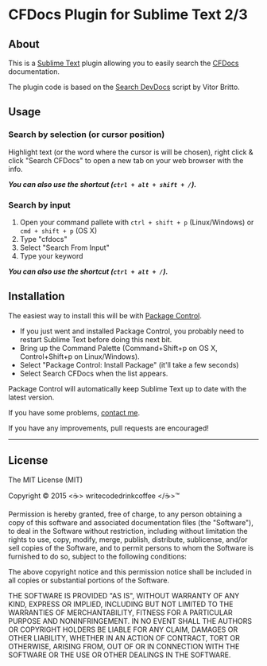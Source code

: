 # CFDocs Plugin for Sublime Text 2/3


## About
This is a [Sublime Text](http://www.sublimetext.com) plugin allowing you to easily search the [CFDocs](http://cfdocs.org) documentation.

The plugin code is based on the [Search DevDocs](https://github.com/vitorbritto/sublime-devdocs) script by Vitor Britto.


## Usage

### Search by selection (or cursor position)
Highlight text (or the word where the cursor is will be chosen), right click & click "Search CFDocs" to open a new tab on your web browser with the info.

***You can also use the shortcut (`ctrl + alt + shift + /`).***

### Search by input
1. Open your command pallete with `ctrl + shift + p` (Linux/Windows) or `cmd + shift + p` (OS X)
2. Type "cfdocs"
3. Select "Search From Input"
4. Type your keyword

***You can also use the shortcut (`ctrl + alt + /`).***

## Installation
The easiest way to install this will be with [Package Control](http://packagecontrol.io).

* If you just went and installed Package Control, you probably need to restart Sublime Text before doing this next bit.
* Bring up the Command Palette (Command+Shift+p on OS X, Control+Shift+p on Linux/Windows).
* Select "Package Control: Install Package" (it'll take a few seconds)
* Select Search CFDocs when the list appears.

Package Control will automatically keep Sublime Text up to date with the latest version.

If you have some problems, [contact me](https://github.com/writecodedrinkcoffee/sublime-cfdocs/issues).

If you have any improvements, pull requests are encouraged!

---

## License
The MIT License (MIT)

Copyright &copy; 2015 &lt;&#9749;&gt; writecodedrinkcoffee &lt;/&#9749;&gt;&trade;

Permission is hereby granted, free of charge, to any person obtaining a copy
of this software and associated documentation files (the "Software"), to deal
in the Software without restriction, including without limitation the rights
to use, copy, modify, merge, publish, distribute, sublicense, and/or sell
copies of the Software, and to permit persons to whom the Software is
furnished to do so, subject to the following conditions:

The above copyright notice and this permission notice shall be included in all
copies or substantial portions of the Software.

THE SOFTWARE IS PROVIDED "AS IS", WITHOUT WARRANTY OF ANY KIND, EXPRESS OR
IMPLIED, INCLUDING BUT NOT LIMITED TO THE WARRANTIES OF MERCHANTABILITY,
FITNESS FOR A PARTICULAR PURPOSE AND NONINFRINGEMENT. IN NO EVENT SHALL THE
AUTHORS OR COPYRIGHT HOLDERS BE LIABLE FOR ANY CLAIM, DAMAGES OR OTHER
LIABILITY, WHETHER IN AN ACTION OF CONTRACT, TORT OR OTHERWISE, ARISING FROM,
OUT OF OR IN CONNECTION WITH THE SOFTWARE OR THE USE OR OTHER DEALINGS IN THE
SOFTWARE.
